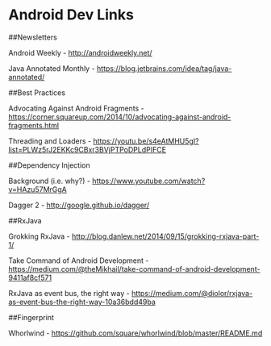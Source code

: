 # Android Dev Links

##Newsletters

Android Weekly - http://androidweekly.net/

Java Annotated Monthly - https://blog.jetbrains.com/idea/tag/java-annotated/

##Best Practices

Advocating Against Android Fragments - https://corner.squareup.com/2014/10/advocating-against-android-fragments.html

Threading and Loaders - https://youtu.be/s4eAtMHU5gI?list=PLWz5rJ2EKKc9CBxr3BVjPTPoDPLdPIFCE

##Dependency Injection

Background (i.e. why?) - https://www.youtube.com/watch?v=HAzu57MrGgA

Dagger 2 - http://google.github.io/dagger/

##RxJava

Grokking RxJava - http://blog.danlew.net/2014/09/15/grokking-rxjava-part-1/

Take Command of Android Development - https://medium.com/@theMikhail/take-command-of-android-development-9411af8cf571

RxJava as event bus, the right way - https://medium.com/@diolor/rxjava-as-event-bus-the-right-way-10a36bdd49ba

##Fingerprint

Whorlwind - https://github.com/square/whorlwind/blob/master/README.md
